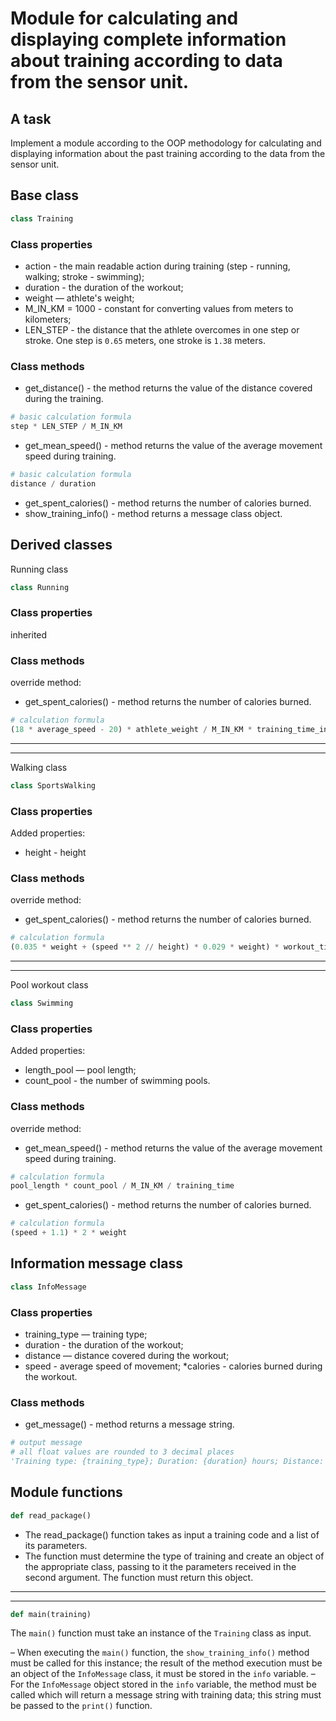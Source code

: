 # Module for calculating and displaying complete information about training according to data from the sensor unit.

## A task
Implement a module according to the OOP methodology for calculating and displaying information
about the past training according to the data from the sensor unit.

## Base class
```python
class Training
```
### Class properties

* action - the main readable action during training (step - running, walking; stroke - swimming);
* duration - the duration of the workout;
* weight — athlete's weight;
* M_IN_KM = 1000 - constant for converting values ​​from meters to kilometers;
* LEN_STEP - the distance that the athlete overcomes in one step or stroke. One step is `0.65` meters, one stroke is `1.38` meters.

### Class methods

* get_distance() - the method returns the value of the distance covered during the training.
```python
# basic calculation formula
step * LEN_STEP / M_IN_KM
```
* get_mean_speed() - method returns the value of the average movement speed during training.
```python
# basic calculation formula
distance / duration
```
* get_spent_calories() - method returns the number of calories burned.
* show_training_info() - method returns a message class object.

## Derived classes
Running class
```python
class Running
```
### Class properties

inherited

### Class methods
override method:
* get_spent_calories() - method returns the number of calories burned.
```python
# calculation formula
(18 * average_speed - 20) * athlete_weight / M_IN_KM * training_time_in_minutes
```
---
---
Walking class
```python
class SportsWalking
```
### Class properties
Added properties:
* height - height

### Class methods
override method:
* get_spent_calories() - method returns the number of calories burned.
```python
# calculation formula
(0.035 * weight + (speed ** 2 // height) * 0.029 * weight) * workout_time_minutes
```
---
---
Pool workout class
```python
class Swimming
```
### Class properties
Added properties:
* length_pool — pool length;
* count_pool - the number of swimming pools.

### Class methods
override method:
* get_mean_speed() - method returns the value of the average movement speed during training.
```python
# calculation formula
pool_length * count_pool / M_IN_KM / training_time
```
* get_spent_calories() - method returns the number of calories burned.
```python
# calculation formula
(speed + 1.1) * 2 * weight
```
## Information message class
```python
class InfoMessage
```
### Class properties
* training_type — training type;
* duration - the duration of the workout;
* distance — distance covered during the workout;
* speed - average speed of movement;
*calories - calories burned during the workout.


### Class methods

* get_message() - method returns a message string.
```python
# output message
# all float values ​​are rounded to 3 decimal places
'Training type: {training_type}; Duration: {duration} hours; Distance: {distance} km; Wed speed: {speed} km/h; Calories burned: {calories}'.
```

## Module functions
```python
def read_package()
```
* The read_package() function takes as input a training code and a list of its parameters.
* The function must determine the type of training and create an object of the appropriate class,
passing to it the parameters received in the second argument. The function must return this object.

---
---
```python
def main(training)
```
The `main()` function must take an instance of the `Training` class as input.

– When executing the `main()` function, the `show_training_info()` method must be called for this instance;
the result of the method execution must be an object of the `InfoMessage` class, it must be stored in the `info` variable.
– For the `InfoMessage` object stored in the `info` variable, the method must be called
which will return a message string with training data; this string must be passed to the `print()` function.